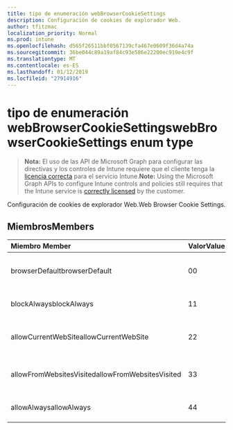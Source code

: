 ```yaml
---
title: tipo de enumeración webBrowserCookieSettings
description: Configuración de cookies de explorador Web.
author: tfitzmac
localization_priority: Normal
ms.prod: intune
ms.openlocfilehash: d565f26511bbf0567139cfa467e0609f36d4a74a
ms.sourcegitcommit: 36be044c89a19af84c93e586e22200ec919e4c9f
ms.translationtype: MT
ms.contentlocale: es-ES
ms.lasthandoff: 01/12/2019
ms.locfileid: "27914916"
---
```

# <a name="webbrowsercookiesettings-enum-type"></a><span data-ttu-id="82530-103">tipo de enumeración webBrowserCookieSettings</span><span class="sxs-lookup"><span data-stu-id="82530-103">webBrowserCookieSettings enum type</span></span>

> <span data-ttu-id="82530-104">**Nota:** El uso de las API de Microsoft Graph para configurar las directivas y los controles de Intune requiere que el cliente tenga la [licencia correcta](https://go.microsoft.com/fwlink/?linkid=839381) para el servicio Intune.</span><span class="sxs-lookup"><span data-stu-id="82530-104">**Note:** Using the Microsoft Graph APIs to configure Intune controls and policies still requires that the Intune service is [correctly licensed](https://go.microsoft.com/fwlink/?linkid=839381) by the customer.</span></span>

<span data-ttu-id="82530-105">Configuración de cookies de explorador Web.</span><span class="sxs-lookup"><span data-stu-id="82530-105">Web Browser Cookie Settings.</span></span>
## <a name="members"></a><span data-ttu-id="82530-106">Miembros</span><span class="sxs-lookup"><span data-stu-id="82530-106">Members</span></span>
|<span data-ttu-id="82530-107">Miembro	</span><span class="sxs-lookup"><span data-stu-id="82530-107">Member</span></span>|<span data-ttu-id="82530-108">Valor</span><span class="sxs-lookup"><span data-stu-id="82530-108">Value</span></span>|<span data-ttu-id="82530-109">Descripción</span><span class="sxs-lookup"><span data-stu-id="82530-109">Description</span></span>|
|:---|:---|:---|
|<span data-ttu-id="82530-110">browserDefault</span><span class="sxs-lookup"><span data-stu-id="82530-110">browserDefault</span></span>|<span data-ttu-id="82530-111">0</span><span class="sxs-lookup"><span data-stu-id="82530-111">0</span></span>|<span data-ttu-id="82530-112">Valor predeterminado de explorador, sin intención.</span><span class="sxs-lookup"><span data-stu-id="82530-112">Browser default value, no intent.</span></span>|
|<span data-ttu-id="82530-113">blockAlways</span><span class="sxs-lookup"><span data-stu-id="82530-113">blockAlways</span></span>|<span data-ttu-id="82530-114">1</span><span class="sxs-lookup"><span data-stu-id="82530-114">1</span></span>|<span data-ttu-id="82530-115">Bloquear siempre las cookies.</span><span class="sxs-lookup"><span data-stu-id="82530-115">Always block cookies.</span></span>|
|<span data-ttu-id="82530-116">allowCurrentWebSite</span><span class="sxs-lookup"><span data-stu-id="82530-116">allowCurrentWebSite</span></span>|<span data-ttu-id="82530-117">2</span><span class="sxs-lookup"><span data-stu-id="82530-117">2</span></span>|<span data-ttu-id="82530-118">Permitir que las cookies del sitio Web actual.</span><span class="sxs-lookup"><span data-stu-id="82530-118">Allow cookies from current Web site.</span></span>|
|<span data-ttu-id="82530-119">allowFromWebsitesVisited</span><span class="sxs-lookup"><span data-stu-id="82530-119">allowFromWebsitesVisited</span></span>|<span data-ttu-id="82530-120">3</span><span class="sxs-lookup"><span data-stu-id="82530-120">3</span></span>|<span data-ttu-id="82530-121">Permitir Cookies de sitios Web visitados.</span><span class="sxs-lookup"><span data-stu-id="82530-121">Allow Cookies from websites visited.</span></span>|
|<span data-ttu-id="82530-122">allowAlways</span><span class="sxs-lookup"><span data-stu-id="82530-122">allowAlways</span></span>|<span data-ttu-id="82530-123">4</span><span class="sxs-lookup"><span data-stu-id="82530-123">4</span></span>|<span data-ttu-id="82530-124">Permitir siempre cookies.</span><span class="sxs-lookup"><span data-stu-id="82530-124">Always allow cookies.</span></span>|



